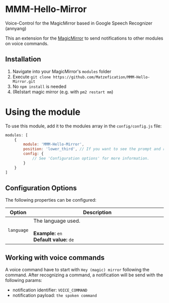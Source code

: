 # MMM-Hello-Mirror
Voice-Control for the MagicMirror based in Google Speech Recognizer (annyang)

This an extension for the [MagicMirror](https://github.com/MichMich/MagicMirror) to send notifications to other modules on voice commands.

## Installation
1. Navigate into your MagicMirror's `modules` folder
2. Execute `git clone https://github.com/Matzefication/MMM-Hello-Mirror.git`
3. No `npm install` is needed
4. (Re)start magic mirror (e.g. with `pm2 restart mm`)

# Using the module
To use this module, add it to the modules array in the `config/config.js` file:

```javascript
modules: [
    {
        module: 'MMM-Hello-Mirror',
        position: 'lower_third', // If you want to see the prompt and recognised speech, omit otherwise
        config: {
            // See 'Configuration options' for more information.
        }
    }
]
```

## Configuration Options
The following properties can be configured:

<table width="100%">
	<thead>
		<tr>
			<th>Option</th>
			<th width="100%">Description</th>
		</tr>
	<thead>
	<tbody>
		<tr>
			<td><code>language</code></td>
			<td>The language used.<br>
				<br><b>Example:</b> <code>en</code>
				<br><b>Default value:</b> <code>de</code>
			</td>
		</tr>
	</tbody>
</table>

## Working with voice commands
A voice command have to start with `Hey (magic) mirror` following the command. After recognizing a command, a notification will be send with the following params:

- notification identifier: `VOICE_COMMAND`
- notification payload: `the spoken command`
